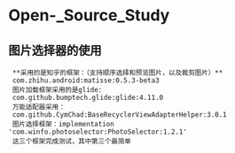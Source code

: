 # Open-_Source_Study
##  图片选择器的使用
     **采用的是知乎的框架：（支持顺序选择和预览图片，以及裁剪图片）**
     com.zhihu.android:matisse:0.5.3-beta3
     图片加载框架采用的是glide:
     com.github.bumptech.glide:glide:4.11.0
     万能适配器采用：
     com.github.CymChad:BaseRecyclerViewAdapterHelper:3.0.1
     图片选择框架：implementation 'com.winfo.photoselector:PhotoSelector:1.2.1'
     这三个框架完成测试，其中第三个最简单